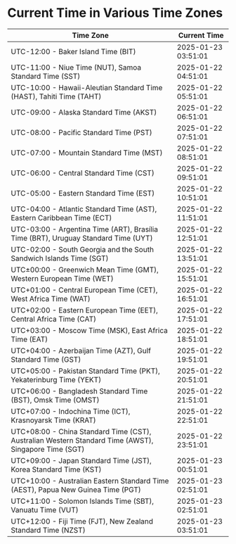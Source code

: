 # Current Time in Various Time Zones

| Time Zone | Current Time |
|-----------|--------------|
| UTC-12:00 - Baker Island Time (BIT) | 2025-01-23 03:51:01 |
| UTC-11:00 - Niue Time (NUT), Samoa Standard Time (SST) | 2025-01-22 04:51:01 |
| UTC-10:00 - Hawaii-Aleutian Standard Time (HAST), Tahiti Time (TAHT) | 2025-01-22 05:51:01 |
| UTC-09:00 - Alaska Standard Time (AKST) | 2025-01-22 06:51:01 |
| UTC-08:00 - Pacific Standard Time (PST) | 2025-01-22 07:51:01 |
| UTC-07:00 - Mountain Standard Time (MST) | 2025-01-22 08:51:01 |
| UTC-06:00 - Central Standard Time (CST) | 2025-01-22 09:51:01 |
| UTC-05:00 - Eastern Standard Time (EST) | 2025-01-22 10:51:01 |
| UTC-04:00 - Atlantic Standard Time (AST), Eastern Caribbean Time (ECT) | 2025-01-22 11:51:01 |
| UTC-03:00 - Argentina Time (ART), Brasília Time (BRT), Uruguay Standard Time (UYT) | 2025-01-22 12:51:01 |
| UTC-02:00 - South Georgia and the South Sandwich Islands Time (SGT) | 2025-01-22 13:51:01 |
| UTC±00:00 - Greenwich Mean Time (GMT), Western European Time (WET) | 2025-01-22 15:51:01 |
| UTC+01:00 - Central European Time (CET), West Africa Time (WAT) | 2025-01-22 16:51:01 |
| UTC+02:00 - Eastern European Time (EET), Central Africa Time (CAT) | 2025-01-22 17:51:01 |
| UTC+03:00 - Moscow Time (MSK), East Africa Time (EAT) | 2025-01-22 18:51:01 |
| UTC+04:00 - Azerbaijan Time (AZT), Gulf Standard Time (GST) | 2025-01-22 19:51:01 |
| UTC+05:00 - Pakistan Standard Time (PKT), Yekaterinburg Time (YEKT) | 2025-01-22 20:51:01 |
| UTC+06:00 - Bangladesh Standard Time (BST), Omsk Time (OMST) | 2025-01-22 21:51:01 |
| UTC+07:00 - Indochina Time (ICT), Krasnoyarsk Time (KRAT) | 2025-01-22 22:51:01 |
| UTC+08:00 - China Standard Time (CST), Australian Western Standard Time (AWST), Singapore Time (SGT) | 2025-01-22 23:51:01 |
| UTC+09:00 - Japan Standard Time (JST), Korea Standard Time (KST) | 2025-01-23 00:51:01 |
| UTC+10:00 - Australian Eastern Standard Time (AEST), Papua New Guinea Time (PGT) | 2025-01-23 02:51:01 |
| UTC+11:00 - Solomon Islands Time (SBT), Vanuatu Time (VUT) | 2025-01-23 02:51:01 |
| UTC+12:00 - Fiji Time (FJT), New Zealand Standard Time (NZST) | 2025-01-23 03:51:01 |
